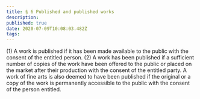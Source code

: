 ```yaml
---
title: § 6 Published and published works
description: 
published: true
date: 2020-07-09T10:08:03.482Z
tags: 
---
```


(1) A work is published if it has been made available to the public with the consent of the entitled person.
(2) A work has been published if a sufficient number of copies of the work have been offered to the public or placed on the market after their production with the consent of the entitled party. A work of fine arts is also deemed to have been published if the original or a copy of the work is permanently accessible to the public with the consent of the person entitled.